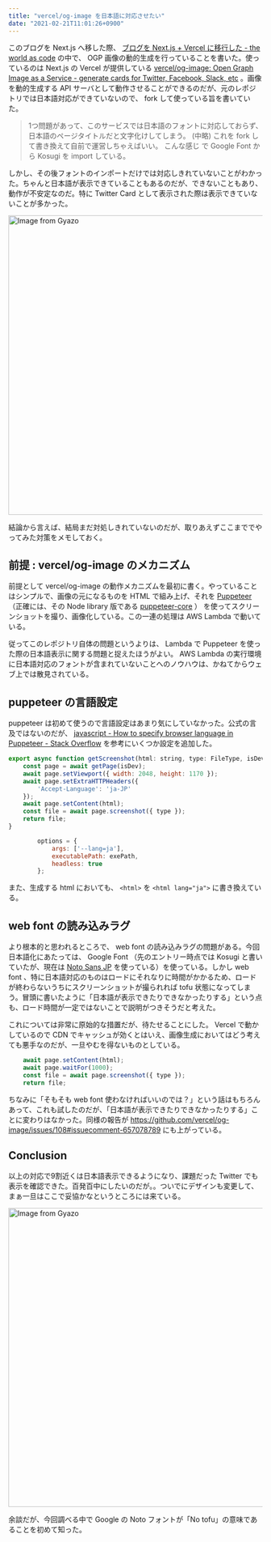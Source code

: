 ```yaml
---
title: "vercel/og-image を日本語に対応させたい"
date: "2021-02-21T11:01:26+0900"
---
```


このブログを Next.js へ移した際、 [ブログを Next.js + Vercel に移行した - the world as code](https://chroju.dev/blog/blog_with_next_js_vercel) の中で、 OGP 画像の動的生成を行っていることを書いた。使っているのは Next.js の Vercel が提供している [vercel/og-image: Open Graph Image as a Service - generate cards for Twitter, Facebook, Slack, etc](https://github.com/vercel/og-image) 。画像を動的生成する API サーバとして動作させることができるのだが、元のレポジトリでは日本語対応ができていないので、 fork して使っている旨を書いていた。

> 1つ問題があって、このサービスでは日本語のフォントに対応しておらず、日本語のページタイトルだと文字化けしてしまう。 (中略) これを fork して書き換えて自前で運営しちゃえばいい。 こんな感じ で Google Font から Kosugi を import している。

しかし、その後フォントのインポートだけでは対応しきれていないことがわかった。ちゃんと日本語が表示できていることもあるのだが、できないこともあり、動作が不安定なのだ。特に Twitter Card として表示された際は表示できていないことが多かった。

<a href="https://gyazo.com/f50238a1c1689c1b56e2dd7c4467b7ba"><img src="https://i.gyazo.com/f50238a1c1689c1b56e2dd7c4467b7ba.png" alt="Image from Gyazo" width="592"/></a>

結論から言えば、結局まだ対処しきれていないのだが、取りあえずここまででやってみた対策をメモしておく。

## 前提 : vercel/og-image のメカニズム

前提として vercel/og-image の動作メカニズムを最初に書く。やっていることはシンプルで、画像の元になるものを HTML で組み上げ、それを [Puppeteer](https://pptr.dev/) （正確には、その Node library 版である [puppeteer-core](https://www.npmjs.com/package/puppeteer-core) ） を使ってスクリーンショットを撮り、画像化している。この一連の処理は AWS Lambda で動いている。

従ってこのレポジトリ自体の問題というよりは、 Lambda で Puppeteer を使った際の日本語表示に関する問題と捉えたほうがよい。 AWS Lambda の実行環境に日本語対応のフォントが含まれていないことへのノウハウは、かねてからウェブ上では散見されている。

## puppeteer の言語設定

puppeteer は初めて使うので言語設定はあまり気にしていなかった。公式の言及ではないのだが、 [javascript - How to specify browser language in Puppeteer - Stack Overflow](https://stackoverflow.com/questions/46908636/how-to-specify-browser-language-in-puppeteer) を参考にいくつか設定を追加した。

```javascript
export async function getScreenshot(html: string, type: FileType, isDev: boolean) {
    const page = await getPage(isDev);
    await page.setViewport({ width: 2048, height: 1170 });
    await page.setExtraHTTPHeaders({
        'Accept-Language': 'ja-JP'
    });
    await page.setContent(html);
    const file = await page.screenshot({ type });
    return file;
}
```

```javascript
        options = {
            args: ['--lang=ja'],
            executablePath: exePath,
            headless: true
        };
```

また、生成する html においても、 `<html>` を `<html lang="ja">` に書き換えている。

## web font の読み込みラグ

より根本的と思われるところで、 web font の読み込みラグの問題がある。今回日本語化にあたっては、 Google Font （先のエントリー時点では Kosugi と書いていたが、現在は [Noto Sans JP](https://fonts.google.com/specimen/Noto+Sans+JP?preview.text_type=custom) を使っている）を使っている。しかし web font 、特に日本語対応のものはロードにそれなりに時間がかかるため、ロードが終わらないうちにスクリーンショットが撮られれば tofu 状態になってしまう。冒頭に書いたように「日本語が表示できたりできなかったりする」という点も、ロード時間が一定ではないことで説明がつきそうだと考えた。

これについては非常に原始的な措置だが、待たせることにした。 Vercel で動かしているので CDN でキャッシュが効くとはいえ、画像生成においてはどう考えても悪手なのだが、一旦やむを得ないものとしている。

```javascript
    await page.setContent(html);
    await page.waitFor(1000);
    const file = await page.screenshot({ type });
    return file;
```

ちなみに「そもそも web font 使わなければいいのでは？」という話はもちろんあって、これも試したのだが、「日本語が表示できたりできなかったりする」ことに変わりはなかった。同様の報告が https://github.com/vercel/og-image/issues/108#issuecomment-657078789 にも上がっている。

## Conclusion

以上の対応で9割近くは日本語表示できるようになり、課題だった Twitter でも表示を確認できた。百発百中にしたいのだが。。ついでにデザインも変更して、まぁ一旦はここで妥協かなというところには来ている。

<a href="https://gyazo.com/ac58b6df434aa116c2e471564945a35e"><img src="https://i.gyazo.com/ac58b6df434aa116c2e471564945a35e.png" alt="Image from Gyazo" width="591"/></a>

余談だが、今回調べる中で Google の Noto フォントが「No tofu」の意味であることを初めて知った。

